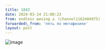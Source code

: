 ```yaml
---
title: 1843
date: 2024-03-24 21:00:23
from: endless шизing ⍼ (channel1162404975)
forwarded\_from: 'пять по метафизике'
layout: post
---
```


![image](photos/photo_286@24-03-2024_21-00-23.jpg)


